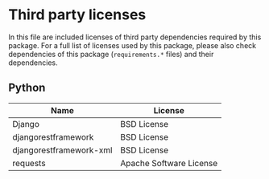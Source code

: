 # Third party licenses

In this file are included licenses of third party dependencies required by this package. 
For a full list of licenses used by this package, please also check dependencies of 
this package (`requirements.*` files) and their dependencies.

## Python 

| Name                    | License                                                 |
|-------------------------|---------------------------------------------------------|
| Django                  | BSD License                                             |
| djangorestframework     | BSD License                                             |
| djangorestframework-xml | BSD License                                             |
| requests                | Apache Software License                                 |
